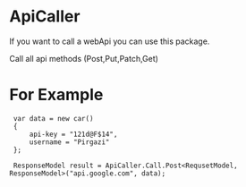# ApiCaller
  If you want to call a webApi you can use this package.

Call all api methods (Post,Put,Patch,Get)
 
 # For Example
 ```
  var data = new car()
  {
      api-key = "121d@F$14",
      username = "Pirgazi"
  };

  ResponseModel result = ApiCaller.Call.Post<RequsetModel, ResponseModel>("api.google.com", data);
```
